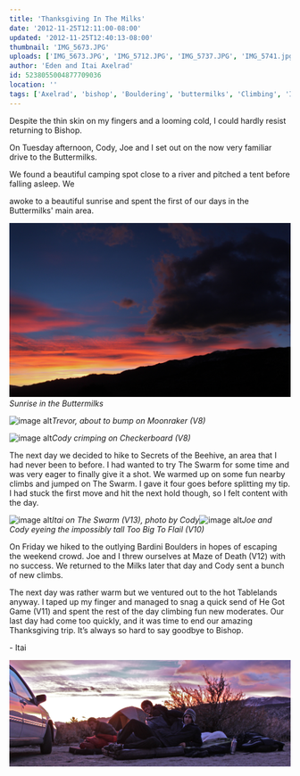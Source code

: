 ```yaml
---
title: 'Thanksgiving In The Milks'
date: '2012-11-25T12:11:00-08:00'
updated: '2012-11-25T12:40:13-08:00'
thumbnail: 'IMG_5673.JPG'
uploads: ['IMG_5673.JPG', 'IMG_5712.JPG', 'IMG_5737.JPG', 'IMG_5741.jpg', 'IMG_5748.jpg', 'IMG_5674.JPG']
author: 'Eden and Itai Axelrad'
id: 5238055004877709036
location: ''
tags: ['Axelrad', 'bishop', 'Bouldering', 'buttermilks', 'Climbing', 'Itai']
---
```


Despite the thin skin on my fingers and a looming cold, I could hardly resist returning to Bishop.

On Tuesday afternoon, Cody, Joe and I set out on the now very familiar drive to the Buttermilks.

We found a beautiful camping spot close to a river and pitched a tent before falling asleep. We

awoke to a beautiful sunrise and spent the first of our days in the Buttermilks' main area. 

![image alt](uploads/IMG_5673.JPG)*Sunrise in the Buttermilks*

![image alt](uploads/IMG_5712.JPG)*Trevor, about to bump on Moonraker (V8)*

![image alt](uploads/IMG_5737.JPG)*Cody crimping on Checkerboard (V8)*

The next day we decided to hike to Secrets of the Beehive, an area that I had never been to before. I had wanted to try The Swarm for some time and was very eager to finally give it a shot. We warmed up on some fun nearby climbs and jumped on The Swarm. I gave it four goes before splitting my tip. I had stuck the first move and hit the next hold though, so I felt content with the day. 

![image alt](uploads/IMG_5741.jpg)*Itai on The Swarm (V13),
photo by Cody*![image alt](uploads/IMG_5748.jpg)*Joe and Cody eyeing the impossibly tall Too Big To Flail (V10)*

On Friday we hiked to the outlying Bardini Boulders in hopes of escaping the weekend crowd. Joe and I threw ourselves at Maze of Death (V12) with no success. We returned to the Milks later that day and Cody sent a bunch of new climbs.

The next day was rather warm but we ventured out to the hot Tablelands anyway. I taped up my finger and managed to snag a quick send of He Got Game (V11) and spent the rest of the day climbing fun new moderates. Our last day had come too quickly, and it was time to end our amazing Thanksgiving trip. It’s always so hard to say goodbye to Bishop. 

\- Itai

![image alt](uploads/IMG_5674.JPG)

